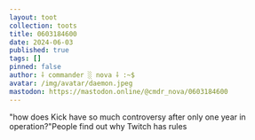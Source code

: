 ```yaml
---
layout: toot
collection: toots
title: 0603184600
date: 2024-06-03
published: true
tags: []
pinned: false
author: ⸸ commander ░ nova ⸸ :~$
avatar: /img/avatar/daemon.jpeg
mastodon: https://mastodon.online/@cmdr_nova/0603184600
---
```


"how does Kick have so much controversy after only one year in operation?"People find out why Twitch has rules

